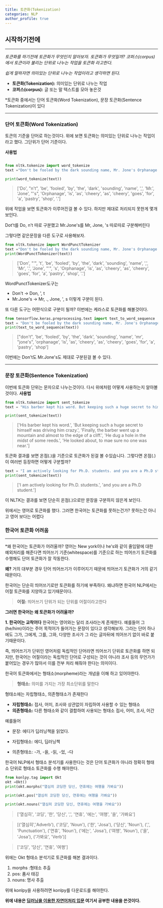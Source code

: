 ```yaml
---
title: 토큰화(Tokenization)
categories: NLP
author_profile: true
---
```

## 시작하기전에
---

*토큰화를 하기전에 토큰화가 무엇인지 알아보자. 토큰화가 무엇일까? 코퍼스(corpus)에서 토큰이라 불리는 단위로 나누는 작업을 토큰화 라고한다.*

*쉽게 말하자면 의미있는 단위로 나누는 작업이라고 생각하면 된다.*

- **토큰화(Tokenization):** 의미있는 단위로 나누는 작업
- **코퍼스(corpus):** 글 또는 말 텍스트를 모아 놓은것

*토큰화 중에서는 단어 토큰화(Word Tokenization), 문장 토큰화(Sentence Tokenization)이 있다 

---

### 단어 토큰화(Word Tokenization)
토큰의 기준을 단어로 하는것이다. 위에 보면 토큰화는 의미있는 단위로 나누는 작업이라고 했다. 그단위가 단어 기준이다. 

**사용법**

```python

from nltk.tokenize import word_tokenize
text ="Don't be fooled by the dark sounding name, Mr. Jone's Orphanage is as cheery as cheery goes for a pastry shop."

print(word_tokenize(text))
```
>['Do', "n't", 'be', 'fooled', 'by', 'the', 'dark', 'sounding', 'name', ',', 'Mr.', 'Jone', "'s", 'Orphanage', 'is', 'as', 'cheery', 'as', 'cheery', 'goes', 'for', 'a', 'pastry', 'shop', '.']

위에 작업을 보면 토큰화가 이루어진걸 볼 수 있다. 하지만 제대로 처리되지 못한게 몇개 보인다. 

Dot't를 Do, n't 따로 구분했고 
Mr.Jone's를 Mr, Jone, 's 따로따로 구분해버린다 

그렇다면 같은문장을 다른 도구로 사용해보자.

```python
from nltk.tokenize import WordPunctTokenizer
text ="Don't be fooled by the dark sounding name, Mr. Jone's Orphanage is as cheery as cheery goes for a pastry shop." 
print(WordPunctTokenizer(text))
```
>['Don', "'", 't', 'be', 'fooled', 'by', 'the', 'dark', 'sounding', 'name', ',', 'Mr', '.', 'Jone', "'", 's', 'Orphanage', 'is', 'as', 'cheery', 'as', 'cheery', 'goes', 'for', 'a', 'pastry', 'shop', '.']

WordPunctTokenizer도구는 
- Don't -> Don, ', t
- Mr.Jone's -> Mr, ., Jone, ', s 
이렇게 구분이 된다.

또 다른 도구는 어떤식으로 구분이 될까? 이번에는 케라스로 토큰화를 해볼것이다.

```python
from tensorflow.keras.preprocessing.text import text_to_word_sequence
text = "Don't be fooled by the dark sounding name, Mr. Jone's Orphanage is as cheery as cheery goes for a pastry shop."
print(text_to_word_sequence(text))
```
>["don't", 'be', 'fooled', 'by', 'the', 'dark', 'sounding', 'name', 'mr', "jone's", 'orphanage', 'is', 'as', 'cheery', 'as', 'cheery', 'goes', 'for', 'a', 'pastry', 'shop']

이번에는 Don't도 Mr.Jone's도 제대로 구분된걸 볼 수 있다.

---

### 문장 토큰화(Sentence Tokenization)
이번에 토큰화 단위는 문자으로 나누는것이다. 다시 위에처럼 어떻게 사용하는지 알아볼것이다.
**사용법**

```python
from nltk.tokenize import sent_tokenize
text = "His barber kept his word. But keeping such a huge secret to himself was driving him crazy. Finally, the barber went up a mountain and almost to the edge of a cliff. He dug a hole in the midst of some reeds. He looked about, to mae sure no one was near."

print(sent_tokenize(text))
```
>['His barber kept his word.', 'But keeping such a huge secret to himself was driving him crazy.', 'Finally, the barber went up a mountain and almost to the edge of a cliff.', 'He dug a hole in the midst of some reeds.', 'He looked about, to mae sure no one was near.']

토큰화 결과를 보면 온점(.)을 기준으로 토큰화가 된걸 볼 수있습니다. 그렇다면 온점(.)이 여러번 등장하면 어떻게 구분할까? 

```python
text = "I am actively looking for Ph.D. students. and you are a Ph.D student."
print(sent_tokenize(text))
```

>['I am actively looking for Ph.D. students.', 'and you are a Ph.D student.']

이 NLTK는 결과를 보면 단순히 온점(.)으로만 문장을 구분하지 않은게 보인다.


위에서는 영어로 토큰화를 했다. 그러면 한국어는 토큰화를 못하는건가? 못하는건 아니고 영어 보다는 어렵다 



### 한국어 토큰화 어려움
---

*왜 한국어는 토큰화가 어려울까? 영어는 New york이나 he's와 같이 줄임말에 대한 예외처리를 해준다면 띄어쓰기 기준(whitespace)를 기준으로 하는 띄어쓰기 토큰화를 수행해도 단어 토큰화가 잘 작동한다.

**왜?** 거의 대부분 경우 단어 띄어쓰기가 이루어지기 때문에 띄어쓰기 토큰화가 거의 같기때문이다.

한국어는 단순히 띄어쓰기로만 토큰화를 하기에 부족하다.
왜냐하면 한국어 NLP에서는 어절 토큰화를 지양하고 있기때문이다.

> **어절:** 띄어쓰기 단위가 되는 단위를 어절이라고한다


**그러면 한국어는 왜 토큰화가 어려울까?**

**1. 한국어는 교착어다**
한국어는 영어와는 달리 조사라는게 존재한다. 예를들어 그(he/him)이라는 주어 목적어가 들어가는 문장이 있다고 생각해보자.  그라는 단어 하나에도 그가, 그에게, 그를, 그와, 다양한 조사가 그 라는 글자뒤에 띄어쓰기 없이 바로 붙기때문이다.

즉, 띄어쓰기가 단위인 영어처럼 독립적인 단어라면 띄어쓰기 단위로 토큰화를 하면 되지만, 한국어는 어절이라는 독립적인 단어로 구성되는 것이 아니라 조사 등의 무언가가 붙어있는 경우가 많아서 이를 전부 처리 해줘야 한다는 의미이다.

한국어 토큰화에서는 형태소(morpheme)라는 개념을 이해 하고 있어야한다. 
> **형태소:** 의미를 가지는 가장 최소단위를 말한다

형태소에는 자립형태소, 의존형태소가 존재한다

- **자립형태소:** 접사, 어미, 조사와 상관없이 자립하여 사용할 수 있는 형태소
- **의존형태소:** 다른 형태소와 같이 결합하여 사용되는 형태소 접사, 어미, 조사, 어간

예를들어 
- 문장: 에디가 딥러닝책을 읽었다.

- 자립형태소: 에디, 딥러닝책
- 의존형태소: -가, -을, -읽, -었, -다

한국어 NLP에서 형태소 분석기를 사용한다는 것은 단어 토큰화가 아니라 정확히 형태소 단위로 형태소 토큰화를 수행 해야한다. 

```python
from konlpy.tag import Okt
okt =Okt()
print(okt.morphs("열심히 코딩한 당신, 연휴에는 여행을 가봐요"))

print(okt.pos("열심히 코딩한 당신, 연휴에는 여행을 가봐요"))

print(okt.nouns("열심히 코딩한 당신, 연휴에는 여행을 가봐요"))
```

>['열심히', '코딩', '한', '당신', ',', '연휴', '에는', '여행', '을', '가봐요'] 

>[('열심히','Adverb'), ('코딩', 'Noun'), ('한', 'Josa'), ('당신', 'Noun'), (',', 'Punctuation'), ('연휴', 'Noun'), ('에는', 'Josa'), ('여행', 'Noun'), ('을', 'Josa'), ('가봐요', 'Verb')] 

>['코딩', '당신', '연휴', '여행'] 

위에는 Okt 형태소 분석기로 토큰화를 해본 결과이다.

1. morphs :형태소 추출
2. pos: 품사 태깅
3. nouns: 명사 추출


위에 konlpy을 사용하려면 konlpy를 다운로드를 해야한다. 

**위에 내용은 [딥러닝을 이용한 자연어처리 입문](https://wikidocs.net/book/2155) 여기서 공부한 내용을 쓴것이다.**

